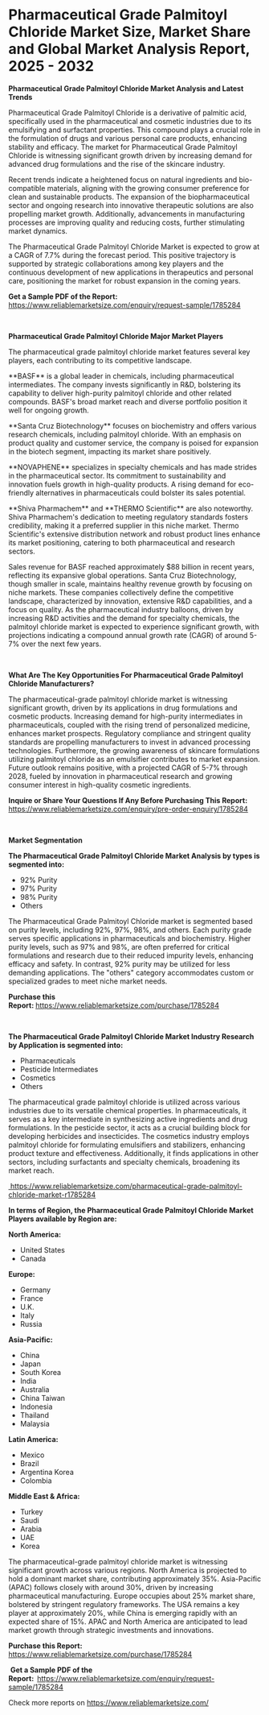 <p><h1>Pharmaceutical Grade Palmitoyl Chloride Market Size, Market Share and Global Market Analysis Report, 2025 - 2032</h1></p><p><strong>Pharmaceutical Grade Palmitoyl Chloride Market Analysis and Latest Trends</strong></p>
<p><p>Pharmaceutical Grade Palmitoyl Chloride is a derivative of palmitic acid, specifically used in the pharmaceutical and cosmetic industries due to its emulsifying and surfactant properties. This compound plays a crucial role in the formulation of drugs and various personal care products, enhancing stability and efficacy. The market for Pharmaceutical Grade Palmitoyl Chloride is witnessing significant growth driven by increasing demand for advanced drug formulations and the rise of the skincare industry.</p><p>Recent trends indicate a heightened focus on natural ingredients and bio-compatible materials, aligning with the growing consumer preference for clean and sustainable products. The expansion of the biopharmaceutical sector and ongoing research into innovative therapeutic solutions are also propelling market growth. Additionally, advancements in manufacturing processes are improving quality and reducing costs, further stimulating market dynamics.</p><p>The Pharmaceutical Grade Palmitoyl Chloride Market is expected to grow at a CAGR of 7.7% during the forecast period. This positive trajectory is supported by strategic collaborations among key players and the continuous development of new applications in therapeutics and personal care, positioning the market for robust expansion in the coming years.</p></p>
<p><strong>Get a Sample PDF of the Report:&nbsp;</strong> <a href="https://www.reliablemarketsize.com/enquiry/request-sample/1785284?utm_campaign=2442&utm_medium=2&utm_source=Github&utm_content=ia&utm_term=25032025&utm_id=pharmaceutical-grade-palmitoyl-chloride">https://www.reliablemarketsize.com/enquiry/request-sample/1785284</a></p>
<p>&nbsp;</p>
<p><strong>Pharmaceutical Grade Palmitoyl Chloride Major Market Players</strong></p>
<p><p>The pharmaceutical grade palmitoyl chloride market features several key players, each contributing to its competitive landscape.</p><p>**BASF** is a global leader in chemicals, including pharmaceutical intermediates. The company invests significantly in R&D, bolstering its capability to deliver high-purity palmitoyl chloride and other related compounds. BASF's broad market reach and diverse portfolio position it well for ongoing growth.</p><p>**Santa Cruz Biotechnology** focuses on biochemistry and offers various research chemicals, including palmitoyl chloride. With an emphasis on product quality and customer service, the company is poised for expansion in the biotech segment, impacting its market share positively.</p><p>**NOVAPHENE** specializes in specialty chemicals and has made strides in the pharmaceutical sector. Its commitment to sustainability and innovation fuels growth in high-quality products. A rising demand for eco-friendly alternatives in pharmaceuticals could bolster its sales potential.</p><p>**Shiva Pharmachem** and **THERMO Scientific** are also noteworthy. Shiva Pharmachem's dedication to meeting regulatory standards fosters credibility, making it a preferred supplier in this niche market. Thermo Scientific's extensive distribution network and robust product lines enhance its market positioning, catering to both pharmaceutical and research sectors.</p><p>Sales revenue for BASF reached approximately $88 billion in recent years, reflecting its expansive global operations. Santa Cruz Biotechnology, though smaller in scale, maintains healthy revenue growth by focusing on niche markets. These companies collectively define the competitive landscape, characterized by innovation, extensive R&D capabilities, and a focus on quality. As the pharmaceutical industry balloons, driven by increasing R&D activities and the demand for specialty chemicals, the palmitoyl chloride market is expected to experience significant growth, with projections indicating a compound annual growth rate (CAGR) of around 5-7% over the next few years.</p></p>
<p>&nbsp;</p>
<p><strong>What Are The Key Opportunities For Pharmaceutical Grade Palmitoyl Chloride Manufacturers?</strong></p>
<p><p>The pharmaceutical-grade palmitoyl chloride market is witnessing significant growth, driven by its applications in drug formulations and cosmetic products. Increasing demand for high-purity intermediates in pharmaceuticals, coupled with the rising trend of personalized medicine, enhances market prospects. Regulatory compliance and stringent quality standards are propelling manufacturers to invest in advanced processing technologies. Furthermore, the growing awareness of skincare formulations utilizing palmitoyl chloride as an emulsifier contributes to market expansion. Future outlook remains positive, with a projected CAGR of 5-7% through 2028, fueled by innovation in pharmaceutical research and growing consumer interest in high-quality cosmetic ingredients.</p></p>
<p><strong>Inquire or Share Your Questions If Any Before Purchasing This Report:</strong> <a href="https://www.reliablemarketsize.com/enquiry/pre-order-enquiry/1785284?utm_campaign=2442&utm_medium=2&utm_source=Github&utm_content=ia&utm_term=25032025&utm_id=pharmaceutical-grade-palmitoyl-chloride">https://www.reliablemarketsize.com/enquiry/pre-order-enquiry/1785284</a></p>
<p>&nbsp;</p>
<p><strong>Market Segmentation</strong></p>
<p><strong>The Pharmaceutical Grade Palmitoyl Chloride Market Analysis by types is segmented into:</strong></p>
<p><ul><li>92% Purity</li><li>97% Purity</li><li>98% Purity</li><li>Others</li></ul></p>
<p><p>The Pharmaceutical Grade Palmitoyl Chloride market is segmented based on purity levels, including 92%, 97%, 98%, and others. Each purity grade serves specific applications in pharmaceuticals and biochemistry. Higher purity levels, such as 97% and 98%, are often preferred for critical formulations and research due to their reduced impurity levels, enhancing efficacy and safety. In contrast, 92% purity may be utilized for less demanding applications. The "others" category accommodates custom or specialized grades to meet niche market needs.</p></p>
<p><strong>Purchase this Report:&nbsp;</strong><a href="https://www.reliablemarketsize.com/purchase/1785284?utm_campaign=2442&utm_medium=2&utm_source=Github&utm_content=ia&utm_term=25032025&utm_id=pharmaceutical-grade-palmitoyl-chloride">https://www.reliablemarketsize.com/purchase/1785284</a></p>
<p>&nbsp;</p>
<p><strong>The Pharmaceutical Grade Palmitoyl Chloride Market Industry Research by Application is segmented into:</strong></p>
<p><ul><li>Pharmaceuticals</li><li>Pesticide Intermediates</li><li>Cosmetics</li><li>Others</li></ul></p>
<p><p>The pharmaceutical grade palmitoyl chloride is utilized across various industries due to its versatile chemical properties. In pharmaceuticals, it serves as a key intermediate in synthesizing active ingredients and drug formulations. In the pesticide sector, it acts as a crucial building block for developing herbicides and insecticides. The cosmetics industry employs palmitoyl chloride for formulating emulsifiers and stabilizers, enhancing product texture and effectiveness. Additionally, it finds applications in other sectors, including surfactants and specialty chemicals, broadening its market reach.</p></p>
<p><a href="https://www.reliablemarketsize.com/pharmaceutical-grade-palmitoyl-chloride-market-r1785284?utm_campaign=2442&utm_medium=2&utm_source=Github&utm_content=ia&utm_term=25032025&utm_id=pharmaceutical-grade-palmitoyl-chloride">&nbsp;https://www.reliablemarketsize.com/pharmaceutical-grade-palmitoyl-chloride-market-r1785284</a></p>
<p><strong>In terms of Region, the Pharmaceutical Grade Palmitoyl Chloride Market Players available by Region are:</strong></p>
<p>
    <p> <strong> North America: </strong>
        <ul>
            <li>United States</li>
            <li>Canada</li>
        </ul>
        </p> 
    <p> <strong> Europe: </strong>
        <ul>
            <li>Germany</li>
            <li>France</li>
            <li>U.K.</li>
            <li>Italy</li>
            <li>Russia</li>
        </ul>
        </p> 
    <p> <strong> Asia-Pacific: </strong>
        <ul>
            <li>China</li>
            <li>Japan</li>
            <li>South Korea</li>
            <li>India</li>
            <li>Australia</li>
            <li>China Taiwan</li>
            <li>Indonesia</li>
            <li>Thailand</li>
            <li>Malaysia</li>
        </ul>
        </p> 
    <p> <strong> Latin America: </strong>
        <ul>
            <li>Mexico</li>
            <li>Brazil</li>
            <li>Argentina Korea</li>
            <li>Colombia</li>
        </ul>
        </p> 
    <p> <strong> Middle East & Africa: </strong>
        <ul>
            <li>Turkey</li>
            <li>Saudi</li>
            <li>Arabia</li>
            <li>UAE</li>
            <li>Korea</li>
        </ul>
    </p>
    </p>
<p><p>The pharmaceutical-grade palmitoyl chloride market is witnessing significant growth across various regions. North America is projected to hold a dominant market share, contributing approximately 35%. Asia-Pacific (APAC) follows closely with around 30%, driven by increasing pharmaceutical manufacturing. Europe occupies about 25% market share, bolstered by stringent regulatory frameworks. The USA remains a key player at approximately 20%, while China is emerging rapidly with an expected share of 15%. APAC and North America are anticipated to lead market growth through strategic investments and innovations.</p></p>
<p><strong>Purchase this Report: </strong><a href="https://www.reliablemarketsize.com/purchase/1785284?utm_campaign=2442&utm_medium=2&utm_source=Github&utm_content=ia&utm_term=25032025&utm_id=pharmaceutical-grade-palmitoyl-chloride">https://www.reliablemarketsize.com/purchase/1785284</a></p>
<p>&nbsp;<strong>Get a Sample PDF of the Report:&nbsp;&nbsp;</strong><a href="https://www.reliablemarketsize.com/enquiry/request-sample/1785284?utm_campaign=2442&utm_medium=2&utm_source=Github&utm_content=ia&utm_term=25032025&utm_id=pharmaceutical-grade-palmitoyl-chloride">https://www.reliablemarketsize.com/enquiry/request-sample/1785284</a></p>
<p><strong></strong></p>
<p>Check more reports on <a href="https://www.reliablemarketsize.com/?utm_campaign=2442&utm_medium=2&utm_source=Github&utm_content=ia&utm_term=25032025&utm_id=pharmaceutical-grade-palmitoyl-chloride">https://www.reliablemarketsize.com/</a></p>
